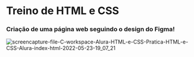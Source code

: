 # Treino de HTML e CSS

### Criação de uma página web seguindo o design do Figma!

![screencapture-file-C-workspace-Alura-HTML-e-CSS-Pratica-HTML-e-CSS-Alura-index-html-2022-05-23-19_07_21](https://user-images.githubusercontent.com/92182943/169913209-8ed01b1f-b316-417e-8ce3-f3b2ba93053d.png)
